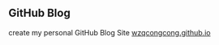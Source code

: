 
## GitHub Blog ##

create my personal GitHub Blog Site [wzqcongcong.github.io](https://wzqcongcong.github.io)
